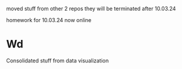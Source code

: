 moved stuff from other 2 repos
they will be terminated after 10.03.24

homework for 10.03.24 now online

# Wd
Consolidated stuff from data visualization
